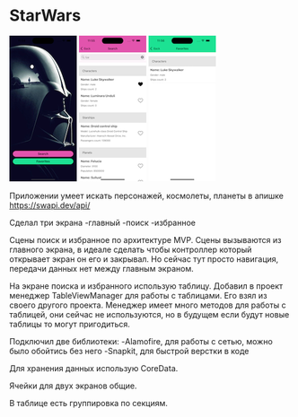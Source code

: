 # StarWars
![Screenshot](screen1.png) ![Screenshot](screen2.png) ![Screenshot](screen3.png)

Приложении умеет искать персонажей, космолеты, планеты в апишке https://swapi.dev/api/

Сделал три экрана -главный -поиск -избранное

Сцены поиск и избранное по архитектуре MVP. Сцены вызываются из главного экрана, в идеале сделать чтобы контроллер который открывает экран он его и закрывал. Но сейчас тут просто навигация, передачи данных нет между главным экраном.

На экране поиска и избранного использую таблицу. Добавил в проект менеджер TableViewManager для работы с таблицами. Его взял из своего другого проекта. Менеджер имеет много методов для работы с таблицей, они сейчас не используются, но в будущем если будут новые таблицы то могут пригодиться.

Подключил две библиотеки:
-Alamofire, для работы с сетью, можно было обойтись без него
-Snapkit, для быстрой верстки в коде

Для хранения данных использую CoreData.

Ячейки для двух экранов общие.

В таблице есть группировка по секциям.
